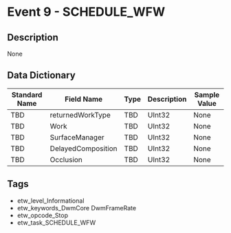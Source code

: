 # Event 9 - SCHEDULE_WFW

## Description
None

## Data Dictionary
|Standard Name|Field Name|Type|Description|Sample Value|
|---|---|---|---|---|
|TBD|returnedWorkType|TBD|UInt32|None|None|
|TBD|Work|TBD|UInt32|None|None|
|TBD|SurfaceManager|TBD|UInt32|None|None|
|TBD|DelayedComposition|TBD|UInt32|None|None|
|TBD|Occlusion|TBD|UInt32|None|None|

## Tags
* etw_level_Informational
* etw_keywords_DwmCore DwmFrameRate
* etw_opcode_Stop
* etw_task_SCHEDULE_WFW